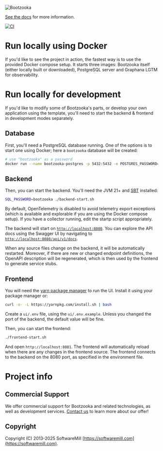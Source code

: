![Bootzooka](https://github.com/softwaremill/bootzooka/raw/master/banner.png)

[See the docs](http://softwaremill.github.io/bootzooka/) for more information.

[![CI](https://github.com/softwaremill/bootzooka/workflows/Bootzooka%20CI/badge.svg)](https://github.com/softwaremill/bootzooka/actions?query=workflow%3A%22Bootzooka+CI%22)

# Run locally using Docker

If you'd like to see the project in action, the fastest way is to use the provided Docker compose setup. It starts 
three images: Bootzooka itself (either locally built or downloaded), PostgreSQL server and Graphana LGTM for 
observability.

# Run locally for development

If you'd like to modify some of Bootzooka's parts, or develop your own application using the template, you'll need
to start the backend & frontend in development modes separately.

## Database

First, you'll need a PostgreSQL database running. One of the options is to start one using Docker; here a `bootzooka`
database will be created:

```sh
# use "bootzooka" as a password
docker run --name bootzooka-postgres -p 5432:5432 -e POSTGRES_PASSWORD=bootzooka -e POSTGRES_DB=bootzooka -d postgres
```

## Backend

Then, you can start the backend. You'll need the JVM 21+ and [SBT](https://www.scala-sbt.org) installed:

```sh
SQL_PASSWORD=bootzooka ./backend-start.sh
```

By default, OpenTelemetry is disabled to avoid telemetry export exceptions (which is available and explorable if you
are using the Docker compose setup). If you have a collector running, edit the startp script appropriately.

The backend will start on [`http://localhost:8080`](http://localhost:8080). You can explore the API docs using the
Swagger UI by navigating to [`http://localhost:8080/api/v1/docs`](http://localhost:8080/api/v1/docs).

When any source files change on the backend, it will be automatically restarted. Moreover, if there are new or 
changed endpoint definitions, the OpenAPI description will be regenerated, which is then used by the frontend
to generate service stubs.

## Frontend

You will need the [yarn package manager](https://yarnpkg.com) to run the UI. Install it using your package manager or:

```sh
curl -o- -L https://yarnpkg.com/install.sh | bash
```

Create a `ui/.env` file, using the `ui/.env.example`. Unless you changed the port of the backend, the default value
will be fine.

Then, you can start the frontend:

```sh
./frontend-start.sh
```

And open `http://localhost:8081`. The frontend will automatically reload when there are any changes in the frontend
source. The frontend connects to the backend on the 8080 port, as specified in the environment file.

# Project info

## Commercial Support

We offer commercial support for Bootzooka and related technologies, as well as development services. 
[Contact us](https://softwaremill.com) to learn more about our offer!

## Copyright

Copyright (C) 2013-2025 SoftwareMill [https://softwaremill.com](https://softwaremill.com).
